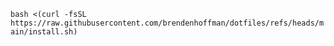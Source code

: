 `bash <(curl -fsSL https://raw.githubusercontent.com/brendenhoffman/dotfiles/refs/heads/main/install.sh)`
